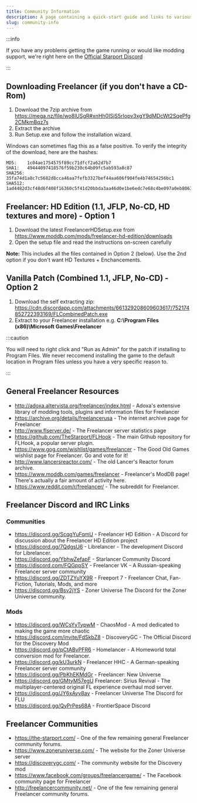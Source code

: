 ```yaml
---
title: Community Information
description: A page containing a quick-start guide and links to various Freelancer communities.
slug: community-info
---
```


:::info

If you have any problems getting the game running or would like modding support, we're right here on the [Official Starport Discord](https://discord.com/invite/c6wtsBk)

:::

## Downloading Freelancer (if you don't have a CD-Rom)

1. Download the 7zip archive from https://mega.nz/file/wo8lUSgR#xnHh0ISjS5rIopv3xgY9dMDcWt2SqePfg2CMkmBqz7s
2. Extract the archive
3. Run Setup.exe and follow the installation wizard.

Windows can sometimes flag this as a false positive. To verify the integrity of the download, here are the hashes:

```
MD5:    1c04ae1754575f89cc71dfcf2a62d7b7
SHA1:   49444097418576f59b230c64b09fc5ab593a8c87
SHA256: 35fa74d1a8c7c5682d8cca46aa7fefb3327bef44aa606f904fe4b74654256bc1
SHA512: 1ad4482d3cf48d6f408f16360c5f41d20bbda3aa46d0e1be6edc7e68c4be097a0eb8063e1b0224837b23c9831759104910e8b64c35067b6b7fd0d5a85a702d0b
```

## Freelancer: HD Edition (1.1, JFLP, No-CD, HD textures and more) - Option 1

1. Download the latest FreelancerHDSetup.exe from https://www.moddb.com/mods/freelancer-hd-edition/downloads
2. Open the setup file and read the instructions on-screen carefully 

**Note:** This includes all the files contained in Option 2 (below). Use the 2nd option if you don't want HD Textures + Enchancements.

## Vanilla Patch (Combined 1.1, JFLP, No-CD) - Option 2

1. Download the self extracting zip: https://cdn.discordapp.com/attachments/661329208609603617/752174852722393169/FLCombinedPatch.exe
2. Extract to your Freelancer installation e.g. **C:\Program Files (x86)\Microsoft Games\Freelancer** 

:::caution

You will need to right click and "Run as Admin" for the patch if installing to Program Files. We never reccomend installing the game to the default location in Program files unless you have a very specific reason to.

:::

## General Freelancer Resources

- http://adoxa.altervista.org/freelancer/index.html - Adoxa's extensive library of  modding tools, plugins and information files for Freelancer
- https://archive.org/details/freelancerusa - The internet archive page for Freelancer
- http://www.flserver.de/ - The Freelancer server statistics page
- https://github.com/TheStarport/FLHook - The main Github repository for FLHook, a popular server plugin.
- https://www.gog.com/wishlist/games/freelancer - The Good Old Games wishlist page for Freelancer. Go and vote for it!
- http://www.lancersreactor.com/ - The old Lancer's Reactor forum archive.
- https://www.moddb.com/games/freelancer - Freelancer's ModDB page! There's actually a fair amount of activity here.
- https://www.reddit.com/r/freelancer/ - The subreddit for Freelancer.

## Freelancer Discord and IRC Links

### Communities
- https://discord.gg/ScqgYuFqmU - Freelancer HD Edition - A Discord for discussion about the Freelancer HD Edition project
- https://discord.gg/7QdgsU6 - Librelancer - The development Discord for Librelancer.
- https://discord.gg/YbhwZefapF - Starlancer Community Discord
- https://discord.com/FQGppSY - Freelancer VK - A Russian-speaking Freelancer server community
- https://discord.gg/ZDTZYuYX9R - Freeport 7 - Freelancer Chat, Fan-Fiction, Tutorials, Mods, and more
- https://discord.gg/Bsv2jYS - Zoner Universe The Discord for the Zoner Universe community.

### Mods
- https://discord.gg/WCsYyTypwM - ChaosMod - A mod dedicated to making the game more chaotic
- https://discord.com/invite/FdSkbZ8 - DiscoveryGC - The Official Discord for the Discovery Mod
- https://discord.gg/pCtABvPFR6 - Homelancer - A Homeworld total conversion mod for Freelancer.
- https://discord.gg/kU3urkN - Freelancer HHC - A German-speaking Freelancer server community
- https://discord.gg/PbKhEKMdGr - Freelancer: New Universe
- https://discord.gg/GMtyM57egU Freelancer: Sirius Revival - The multiplayer-centered original FL experience overhaul mod server.
- https://discord.gg/JY6xAyv8ay - Freelancer Universe The Discord for FLU
- https://discord.gg/QyPrPes68A - FrontierSpace Discord

## Freelancer Communities

- https://the-starport.com/ - One of the few remaining general Freelancer community forums.
- https://www.zoneruniverse.com/ - The website for the Zoner Universe server 
- https://discoverygc.com/ - The community website for the Discovery mod
- https://www.facebook.com/groups/freelancergame/ - The Facebook community page for Freelancer
- http://freelancercommunity.net/ - One of the few remaining general Freelancer community forums.
  
